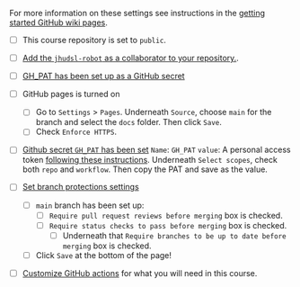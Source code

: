 
For more information on these settings see instructions in the [getting started GitHub wiki pages](https://github.com/jhudsl/OTTR_Template/wiki/Start-a-new-course).

- [ ] This course repository is set to `public`.
- [ ] [Add the `jhudsl-robot` as a collaborator to your repository.](https://github.com/jhudsl/OTTR_Template/wiki/Setting-up-your-repository-settings#add-jhudsl-robot-as-a-collaborator).
- [ ] [GH_PAT has been set up as a GitHub secret](https://github.com/jhudsl/OTTR_Template/wiki/Start-a-new-course#6-set-up-your-github-personal-access-token)

- [ ] GitHub pages is turned on
  - [ ] Go to `Settings` > `Pages`. Underneath `Source`, choose `main` for the branch and select the `docs` folder. Then click `Save`.  
  - [ ] Check `Enforce HTTPS`.

- [ ] [Github secret `GH_PAT` has been set](https://github.com/jhudsl/OTTR_Template/wiki/Start-a-new-course#6-set-up-your-github-personal-access-token)
  `Name`:  `GH_PAT`
  `value`: A personal access token [following these instructions](https://docs.github.com/en/authentication/keeping-your-account-and-data-secure/creating-a-personal-access-token#creating-a-token).
  Underneath `Select scopes`, check both `repo` and `workflow`.
  Then copy the PAT and save as the value.

- [ ] [Set branch protections settings](https://github.com/jhudsl/OTTR_Template/wiki/Start-a-new-course#9-set-up-branch-rules)
  - [ ] `main` branch has been set up:
    - [ ] `Require pull request reviews before merging` box is checked.
    - [ ] `Require status checks to pass before merging` box is checked.
      - [ ] Underneath that `Require branches to be up to date before merging` box is checked.
  - [ ] Click `Save` at the bottom of the page!

- [ ] [Customize GitHub actions](https://github.com/jhudsl/OTTR_Template/wiki/How-to-set-up-and-customize-GitHub-actions-robots) for what you will need in this course.
